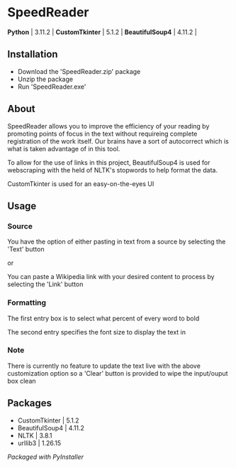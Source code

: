 # SpeedReader

**Python** | 3.11.2 |      **CustomTkinter** | 5.1.2 |      **BeautifulSoup4** | 4.11.2 |

## Installation

- Download the 'SpeedReader.zip' package
- Unzip the package
- Run 'SpeedReader.exe'

## About

SpeedReader allows you to improve the efficiency of your reading by promoting points of focus in the text without requireing complete registration of the work itself.
Our brains have a sort of autocorrect which is what is taken advantage of in this tool.

To allow for the use of links in this project, BeautifulSoup4 is used for webscraping with the held of NLTK's stopwords to help format the data.

CustomTkinter is used for an easy-on-the-eyes UI


## Usage

### Source

You have the option of either pasting in text from a source by selecting the 'Text' button

or

You can paste a Wikipedia link with your desired content to process by selecting the 'Link' button

### Formatting

The first entry box is to select what percent of every word to bold

The second entry specifies the font size to display the text in

### Note

There is currently no feature to update the text live with the above customization option so a 'Clear' button is provided to wipe the input/ouput box clean

## Packages

- CustomTkinter | 5.1.2
- BeautifulSoup4 | 4.11.2
- NLTK | 3.8.1
- urllib3 | 1.26.15


*Packaged with PyInstaller*
